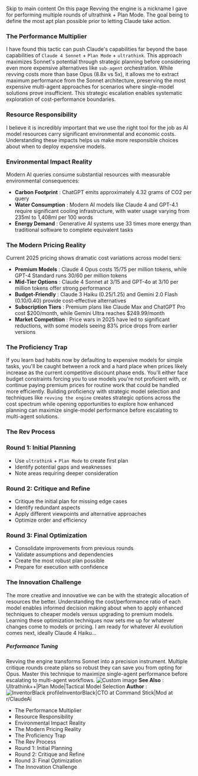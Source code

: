 Skip to main content
On this page
Revving the engine is a nickname I gave for performing multiple rounds of ultrathink + Plan Mode. The goal being to define the most apt plan possible prior to letting Claude take action.
### The Performance Multiplier​
I have found this tactic can push Claude's capabilities far beyond the base capabilities of `Claude 4 Sonnet` + `Plan Mode` + `ultrathink`. This approach maximizes Sonnet's potential through strategic planning before considering even more expensive alternatives like `sub-agent` orchestration. While revving costs more than base Opus (8.8x vs 5x), it allows me to extract maximum performance from the Sonnet architecture, preserving the most expensive multi-agent approaches for scenarios where single-model solutions prove insufficient. This strategic escalation enables systematic exploration of cost-performance boundaries.
### Resource Responsibility​
I believe it is incredibly important that we use the right tool for the job as AI model resources carry significant environmental and economic costs. Understanding these impacts helps us make more responsible choices about when to deploy expensive models.
### Environmental Impact Reality​
Modern AI queries consume substantial resources with measurable environmental consequences:
  * **Carbon Footprint** : ChatGPT emits approximately 4.32 grams of CO2 per query
  * **Water Consumption** : Modern AI models like Claude 4 and GPT-4.1 require significant cooling infrastructure, with water usage varying from 235ml to 1,408ml per 100 words
  * **Energy Demand** : Generative AI systems use 33 times more energy than traditional software to complete equivalent tasks


### The Modern Pricing Reality​
Current 2025 pricing shows dramatic cost variations across model tiers:
  * **Premium Models** : Claude 4 Opus costs $15/$75 per million tokens, while GPT-4 Standard runs $30/$60 per million tokens
  * **Mid-Tier Options** : Claude 4 Sonnet at $3/$15 and GPT-4o at $3/$10 per million tokens offer strong performance
  * **Budget-Friendly** : Claude 3 Haiku ($0.25/$1.25) and Gemini 2.0 Flash ($0.10/$0.40) provide cost-effective alternatives
  * **Subscription Tiers** : Premium plans like Claude Max and ChatGPT Pro cost $200/month, while Gemini Ultra reaches $249.99/month
  * **Market Competition** : Price wars in 2025 have led to significant reductions, with some models seeing 83% price drops from earlier versions


### The Proficiency Trap​
If you learn bad habits now by defaulting to expensive models for simple tasks, you'll be caught between a rock and a hard place when prices likely increase as the current competitive discount phase ends. You'll either face budget constraints forcing you to use models you're not proficient with, or continue paying premium prices for routine work that could be handled more efficiently.
Building proficiency with strategic model selection and techniques like `revving the engine` creates strategic options across the cost spectrum while opening opportunities to explore how enhanced planning can maximize single-model performance before escalating to multi-agent solutions.
### The Rev Process​
### Round 1: Initial Planning​
  * Use `ultrathink` + `Plan Mode` to create first plan
  * Identify potential gaps and weaknesses
  * Note areas requiring deeper consideration


### Round 2: Critique and Refine​
  * Critique the initial plan for missing edge cases
  * Identify redundant aspects
  * Apply different viewpoints and alternative approaches
  * Optimize order and efficiency


### Round 3: Final Optimization​
  * Consolidate improvements from previous rounds
  * Validate assumptions and dependencies
  * Create the most robust plan possible
  * Prepare for execution with confidence


### The Innovation Challenge​
The more creative and innovative we can be with the strategic allocation of resources the better. Understanding the cost/performance ratio of each model enables informed decision making about when to apply enhanced techniques to cheaper models versus upgrading to premium models.
Learning these optimization techniques now sets me up for whatever changes come to models or pricing. I am ready for whatever AI evolution comes next, ideally Claude 4 Haiku...
##### Performance Tuning
Revving the engine transforms Sonnet into a precision instrument. Multiple critique rounds create plans so robust they can save you from opting for Opus. Master this technique to maximize single-agent performance before escalating to multi-agent workflows.
![Custom image](https://www.claudelog.com/img/discovery/028_fire.png)
**See Also** : Ultrathink++|Plan Mode|Tactical Model Selection
**Author** :![InventorBlack profile](https://www.claudelog.com/img/claudes-greatest-soldier.png)InventorBlack|CTO at Command Stick|Mod at r/ClaudeAi
  * The Performance Multiplier
  * Resource Responsibility
  * Environmental Impact Reality
  * The Modern Pricing Reality
  * The Proficiency Trap
  * The Rev Process
  * Round 1: Initial Planning
  * Round 2: Critique and Refine
  * Round 3: Final Optimization
  * The Innovation Challenge


